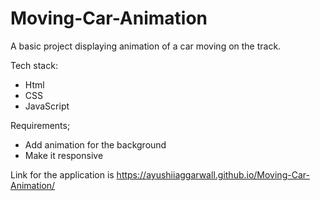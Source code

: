 # Moving-Car-Animation

A basic project displaying animation of a car moving on the track.

Tech stack:
  - Html
  - CSS
  - JavaScript

Requirements;
  - Add animation for the background 
  - Make it responsive 

Link for the application is https://ayushiiaggarwall.github.io/Moving-Car-Animation/
